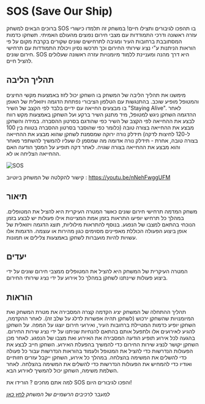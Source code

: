 # SOS (Save Our Ship)

ברוכים הבאים למשחק SOS בו תהפכו לגיבורים ותצילו חיים!
במשחק זה תלמדו כישורי עזרה ראשונה ודרכי התמודדות עם מצבי חירום נפוצים מהעולם האמיתי.
תשחקו כדמות המסתובבת ברחובות העיר ומגיבה לתרחישים שונים שקורים בקרבת מקום על פי הוראות הניתנות ע"י נציג שירותי החירום וכך תרכשו נסיון ויכולת התמודדות עם תרחישי חירום שונים. 
SOS היא דרך מהנה ומעניינת ללמוד מיומנויות עזרה ראשונה שעלולים להציל חיים.

## תהליך הליבה

מימשנו את תהליך הליבה של המשחק בו השחקן יכול לזוז באמצעות מקשי החיצים והמטופל מופיע שוכב. בהתנגשות עם הטלפון הציבורי נפתחת הדגמה ויזואלית של האופן בו מבצעים החייאה עם ידיים בלבד לפי הקצב של השיר "Staying Alive". לאחר ההדגמה השחקן ניגש למטופל, מיד מתנגן השיר ברקע ועל השחקן באמצעות מקש רווח לבצע את ההחייאה לפי הקצב של השיר כפי שהודגם בסרטון ההסברה. במידה והשחקן מבצע את ההחייאה בצורה טובה (כלומר כפי שהוסבר בסרטון ההסברה בטווח בין 100 ל-120 לחיצות לדקה) תידלק נורה ירוקה שמסמנת לשחקן שהוא מבצע את ההחייאה בצורה טובה, אחרת - תידלק נורה אדומה מה שמסמן לו שעליו להמשיך להשתפר מאחר והוא מבצע את ההחייאה בצורה שגויה. לאחר דקה תופיע על המסך הודעה האם ההחייאה הצליחה או לא.

![SOS](https://github.com/LO-Games/SOS/blob/main/Assets/Images%20and%20videos/GameScreenshot.PNG)

קישור להקלטה של המשחק ביוטיוב : https://youtu.be/nNehFwggUFM

## תיאור
משחק המדמה תרחישי חירום שונים כאשר המטרה העיקרית היא להציל את המטופלים. במהלך כל תרחיש יופיעו התראות בזמן אמת המציינות אילו פעולות יש לבצע בזמן הנוכחי בהתאם למצבו של הנפגע. בנוסף להתראות מילוליות, תוצג הדגמה ויזואלית של אופן ביצוע הפעולה הכוללת מאפיינים מסוימים כגון מהירות או עוצמה. הדגמות אלו עשויות להיות מועברות לשחקן באמצעות צלילים או תמונות.

## יעדים
המטרה העיקרית של המשחק היא להציל את המטופלים ממצבי חירום שונים על ידי ביצוע פעולות שיינתנו לשחקן במהלך כל אירוע על ידי נציג שירותי החירום.

## הוראות
תהליך ההתחלה של המשחק יציג הקדמה קצרה המסבירה את מטרת המשחק ואת המיומנויות שהשחקן ירכוש (לשחקן תהיה אפשרות לדלג על שלב זה). לאחר ההקדמה, השחקן יופיע כדמות המטיילת ברחובות העיר, ואירועי חירום יוצגו על המפה. על השחקן להגיע לאירועים אלו ולתפעל אותם בהתאם להנחיות שניתנו על ידי נציג שירות החירום. בהגעה לכל אירוע תופיע הודעה המסבירה את האירוע ואת מצבו של הנפגע. לאחר מכן השחקן יקושר לנציג שירות החירום כדי להמשיך בהפעלת האירוע. השחקן חייב לבצע את הפעולות הנדרשות כדי להציל את המטופל ולעמוד בהוראות הנדרשות עבור כל פעולה כדי להשלים את המשימה בהצלחה. במהלך כל אירוע, השחקן ייקבל עזרים חזותיים ואודיו כדי להמחיש את הפעולות הנדרשות כדי להשלים את המשימה בהצלחה. לאחר השלמת משימה, השחקן יכול להמשיך לאירוע הבא.


למה אתם מחכים ? הורידו את SOS והפכו לגיבורים היום!

*למעבר לרכיבים הרשמיים של המשחק [לחץ כאן](formal-elements.md)*

